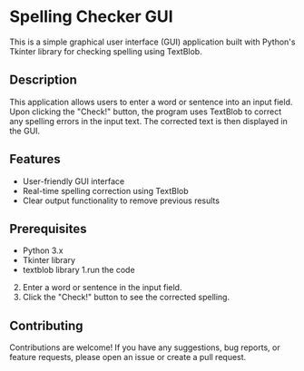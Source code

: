 
# Spelling Checker GUI

This is a simple graphical user interface (GUI) application built with Python's Tkinter library for checking spelling using TextBlob.

## Description

This application allows users to enter a word or sentence into an input field. Upon clicking the "Check!" button, the program uses TextBlob to correct any spelling errors in the input text. The corrected text is then displayed in the GUI.

## Features

- User-friendly GUI interface
- Real-time spelling correction using TextBlob
- Clear output functionality to remove previous results

## Prerequisites

- Python 3.x
- Tkinter library
- textblob library
1.run the code
2. Enter a word or sentence in the input field.
3. Click the "Check!" button to see the corrected spelling.

## Contributing

Contributions are welcome! If you have any suggestions, bug reports, or feature requests, please open an issue or create a pull request.
